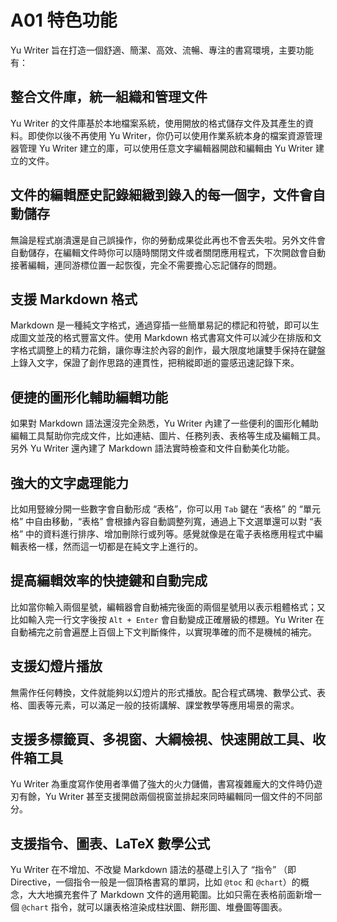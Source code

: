 # A01 特色功能

Yu Writer 旨在打造一個舒適、簡潔、高效、流暢、專注的書寫環境，主要功能有：

## 整合文件庫，統一組織和管理文件

Yu Writer 的文件庫基於本地檔案系統，使用開放的格式儲存文件及其產生的資料。即使你以後不再使用 Yu Writer，你仍可以使用作業系統本身的檔案資源管理器管理 Yu Writer 建立的庫，可以使用任意文字編輯器開啟和編輯由 Yu Writer 建立的文件。

## 文件的編輯歷史記錄細緻到錄入的每一個字，文件會自動儲存

無論是程式崩潰還是自己誤操作，你的勞動成果從此再也不會丟失啦。另外文件會自動儲存，在編輯文件時你可以隨時關閉文件或者關閉應用程式，下次開啟會自動接著編輯，連同游標位置一起恢復，完全不需要擔心忘記儲存的問題。

## 支援 Markdown 格式

Markdown 是一種純文字格式，通過穿插一些簡單易記的標記和符號，即可以生成圖文並茂的格式豐富文件。使用 Markdown 格式書寫文件可以減少在排版和文字格式調整上的精力花銷，讓你專注於內容的創作，最大限度地讓雙手保持在鍵盤上錄入文字，保證了創作思路的連貫性，把稍縱即逝的靈感迅速記錄下來。

## 便捷的圖形化輔助編輯功能

如果對 Markdown 語法還沒完全熟悉，Yu Writer 內建了一些便利的圖形化輔助編輯工具幫助你完成文件，比如連結、圖片、任務列表、表格等生成及編輯工具。另外 Yu Writer 還內建了 Markdown 語法實時檢查和文件自動美化功能。

## 強大的文字處理能力

比如用豎線分開一些數字會自動形成 “表格”，你可以用 `Tab` 鍵在 “表格” 的 “單元格” 中自由移動，“表格” 會根據內容自動調整列寬，通過上下文選單還可以對 “表格” 中的資料進行排序、增加刪除行或列等。感覺就像是在電子表格應用程式中編輯表格一樣，然而這一切都是在純文字上進行的。

## 提高編輯效率的快捷鍵和自動完成

比如當你輸入兩個星號，編輯器會自動補完後面的兩個星號用以表示粗體格式；又比如輸入完一行文字後按 `Alt + Enter` 會自動變成正確層級的標題。Yu Writer 在自動補完之前會遍歷上百個上下文判斷條件，以實現準確的而不是機械的補完。

## 支援幻燈片播放

無需作任何轉換，文件就能夠以幻燈片的形式播放。配合程式碼塊、數學公式、表格、圖表等元素，可以滿足一般的技術講解、課堂教學等應用場景的需求。

## 支援多標籤頁、多視窗、大綱檢視、快速開啟工具、收件箱工具

Yu Writer 為重度寫作使用者準備了強大的火力儲備，書寫複雜龐大的文件時仍遊刃有餘，Yu Writer 甚至支援開啟兩個視窗並排起來同時編輯同一個文件的不同部分。

## 支援指令、圖表、LaTeX 數學公式 

Yu Writer 在不增加、不改變 Markdown 語法的基礎上引入了 “指令” （即 Directive，一個指令一般是一個頂格書寫的單詞，比如 `@toc` 和 `@chart`）的概念，大大地擴充套件了 Markdown 文件的適用範圍。比如只需在表格前面新增一個  `@chart` 指令，就可以讓表格渲染成柱狀圖、餅形圖、堆疊圖等圖表。
